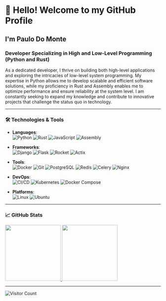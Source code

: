 # 👋 Hello! Welcome to my GitHub Profile

## I'm Paulo Do Monte

### Developer Specializing in High and Low-Level Programming (Python and Rust)

As a dedicated developer, I thrive on building both high-level applications and exploring the intricacies of low-level system programming. My expertise in Python allows me to develop scalable and efficient software solutions, while my proficiency in Rust and Assembly enables me to optimize performance and ensure reliability at the system level. I am constantly seeking to expand my knowledge and contribute to innovative projects that challenge the status quo in technology.

---

### 🛠️ Technologies & Tools

- **Languages**:  
  ![Python](https://img.shields.io/badge/Python-3776AB?style=for-the-badge&logo=python&logoColor=white)
  ![Rust](https://img.shields.io/badge/Rust-000000?style=for-the-badge&logo=rust&logoColor=white)
  ![JavaScript](https://img.shields.io/badge/JavaScript-F7DF1E?style=for-the-badge&logo=javascript&logoColor=black)
  ![Assembly](https://img.shields.io/badge/Assembly-525252?style=for-the-badge&logo=assembly&logoColor=white)

- **Frameworks**:  
  ![Django](https://img.shields.io/badge/Django-092E20?style=for-the-badge&logo=django&logoColor=white)
  ![Flask](https://img.shields.io/badge/Flask-000000?style=for-the-badge&logo=flask&logoColor=white)
  ![Rocket](https://img.shields.io/badge/Rocket-FF5733?style=for-the-badge&logo=rocket&logoColor=white)
  ![Actix](https://img.shields.io/badge/Actix-333333?style=for-the-badge&logo=actix&logoColor=white)

- **Tools**:  
  ![Docker](https://img.shields.io/badge/Docker-2496ED?style=for-the-badge&logo=docker&logoColor=white)
  ![Git](https://img.shields.io/badge/Git-F05032?style=for-the-badge&logo=git&logoColor=white)
  ![PostgreSQL](https://img.shields.io/badge/PostgreSQL-336791?style=for-the-badge&logo=postgresql&logoColor=white)
  ![Redis](https://img.shields.io/badge/Redis-DC382D?style=for-the-badge&logo=redis&logoColor=white)
  ![Celery](https://img.shields.io/badge/Celery-37814A?style=for-the-badge&logo=celery&logoColor=white)
  ![Nginx](https://img.shields.io/badge/Nginx-269539?style=for-the-badge&logo=nginx&logoColor=white)

- **DevOps**:  
  ![CI/CD](https://img.shields.io/badge/CI%2FCD-6DA55F?style=for-the-badge&logo=gitlab&logoColor=white)
  ![Kubernetes](https://img.shields.io/badge/Kubernetes-326CE5?style=for-the-badge&logo=kubernetes&logoColor=white)
  ![Docker Compose](https://img.shields.io/badge/Docker%20Compose-2496ED?style=for-the-badge&logo=docker&logoColor=white)

- **Platforms**:  
  ![Linux](https://img.shields.io/badge/Linux-FCC624?style=for-the-badge&logo=linux&logoColor=black)
  ![Ubuntu](https://img.shields.io/badge/Ubuntu-E95420?style=for-the-badge&logo=ubuntu&logoColor=white)

---

### 📈 GitHub Stats

<div>
  <a href="https://github.com/PauloDoMonte">
    <img loading="lazy" height="180em" src="https://github-readme-stats.vercel.app/api/top-langs/?username=PauloDoMonte&layout=compact&langs_count=7&theme=dracula"/>
    <img loading="lazy" height="180em" src="https://github-readme-stats.vercel.app/api?username=PauloDoMonte&show_icons=true&theme=dracula&include_all_commits=true&count_private=true"/>
  </a>
</div>

---

![Visitor Count](https://komarev.com/ghpvc/?username=PauloDoMonte&color=blue&style=flat)


